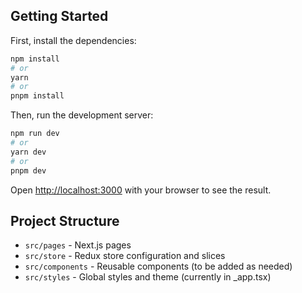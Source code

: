## Getting Started

First, install the dependencies:

```bash
npm install
# or
yarn
# or
pnpm install
```

Then, run the development server:

```bash
npm run dev
# or
yarn dev
# or
pnpm dev
```

Open [http://localhost:3000](http://localhost:3000) with your browser to see the result.

## Project Structure

- `src/pages` - Next.js pages
- `src/store` - Redux store configuration and slices
- `src/components` - Reusable components (to be added as needed)
- `src/styles` - Global styles and theme (currently in _app.tsx)
